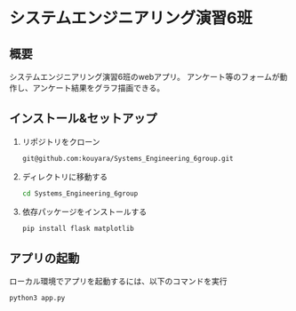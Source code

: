 # システムエンジニアリング演習6班

## 概要
システムエンジニアリング演習6班のwebアプリ。
アンケート等のフォームが動作し、アンケート結果をグラフ描画できる。

## インストール&セットアップ
1. リポジトリをクローン
   ```bash
   git@github.com:kouyara/Systems_Engineering_6group.git
   ```
2. ディレクトリに移動する
   ```bash
   cd Systems_Engineering_6group
   ```
3. 依存パッケージをインストールする
   ```bash
   pip install flask matplotlib
   ```

## アプリの起動
ローカル環境でアプリを起動するには、以下のコマンドを実行
```bash
python3 app.py
```